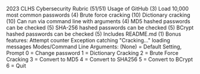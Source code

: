 2023 CLHS Cybersecurity
Rubric (51/51)
 Usage of GitHub (3)
 Load 10,000 most common passwords (4)
 Brute force cracking (10)
 Dictionary cracking (10)
 Can run via command line with arguments (4)
 MD5 hashed passwords can be checked (5)
 SHA-256 hashed passwords can be checked (5)
 BCrypt hashed passwords can be checked (5)
 Includes README.md (1)
Bonus features:
Attempt counter
Exception catching
"Cracking..." loading messages
Modes/Command Line Arguments:
(None) = Default Setting, Prompt
0 = Change password
1 = Dictionary Cracking
2 = Brute Force Cracking
3 = Convert to MD5
4 = Convert to SHA256
5 = Convert to BCrypt
6 = Quit

